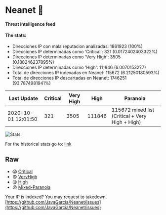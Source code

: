 # Neanet :hocho:
#### Threat intelligence feed
#### The stats:

- Direcciones IP con mala reputacion analizadas: 1861923 (100%)
- Direcciones IP determinadas como 'Critical':  321 (0.0172402403322%)
- Direcciones IP determinadas como 'Very High':  3505 (0.188246237895%)
- Direcciones IP determinadas como 'High':  111846 (6.0070153277)
- Total de direcciones IP indexadas en Neanet:  115672 (6.21250180593%)
- Total de direcciones IP descartadas en Neanet:  1746251 (93.7874981941%)

| Last Update | Critical | Very High | High | Paranoia |
| --- | --- | --- | --- | --- |
| 2020-10-01 12:01:50 | 321 | 3505 | 111846 | 115672 mixed list (Critical + Very High + High)|

![Stats](https://docs.google.com/spreadsheets/d/e/2PACX-1vSnaNMIXVabIpDJjufMlzH7poXnshF3mgd8Is1g9ytUEzVsP5my4Trn8f-xkoLLQ38xpL3HtmUexLo6/pubchart?oid=501124687&format=image)

For the historical stats go to: [link](/stats.csv)
## Raw
- :scream: [Critical](https://raw.githubusercontent.com/JavaGarcia/Neanet/master/blacklists/neanet_critical.txt)
- :fearful: [VeryHigh](https://raw.githubusercontent.com/JavaGarcia/Neanet/master/blacklists/neanet_veryHigh.txtt)
- :frowning: [High](https://raw.githubusercontent.com/JavaGarcia/Neanet/master/blacklists/neanet_high.txt)
- :dizzy_face: [Mixed-Paranoia](https://raw.githubusercontent.com/JavaGarcia/Neanet/master/blacklists/neanet_all.txt)


Your IP is indexed? You may request to takedown. [https://github.com/JavaGarcia/Neanet/issues](https://github.com/JavaGarcia/Neanet/issues)




















































































































































































































































































































































































































































































































































































































































































































































































































































































































































































































































































































































































